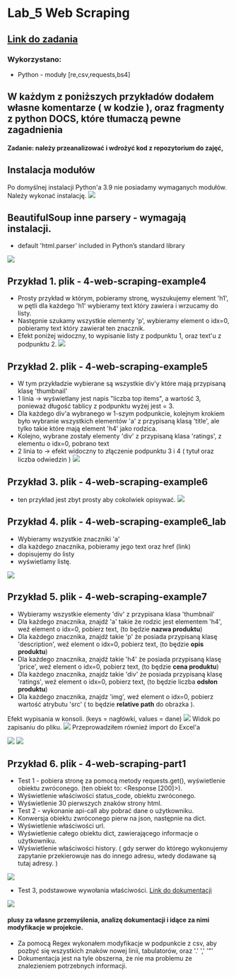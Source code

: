 # Lab_5 Web Scraping
## [Link do zadania](https://zacniewski.gitlab.io/teaching/2020-internet-apps/)
 
### Wykorzystano:
* Python - moduły [re,csv,requests,bs4]
 
## W każdym z poniższych przykładów dodałem własne komentarze ( w kodzie ), oraz fragmenty z python DOCS, które tłumaczą pewne zagadnienia
 
#### Zadanie: należy przeanalizować i wdrożyć kod z repozytorium do zajęć,
 
## Instalacja modułów
Po domyślnej instalacji Python'a 3.9 nie posiadamy wymaganych modułów. Należy wykonać instalację.
![](md_files/module_installation.png) 
 
## BeautifulSoup inne parsery - wymagają instalacji.
* default 'html.parser' included in Python’s standard library
 
![](md_files/parser_lib.png) 
 
## Przykład 1. plik - 4-web-scraping-example4
* Prosty przykład w którym, pobieramy stronę, wyszukujemy element 'h1', w pętli dla każdego 'h1' wybieramy text który zawiera i wrzucamy do listy. 
* Następnie szukamy wszystkie elementy 'p', wybieramy element o idx=0, pobieramy text który zawierał ten znacznik.
* Efekt poniżej widoczny, to wypisanie listy z podpunktu 1, oraz text'u z podpunktu 2. 
![](md_files/44.png) 
 
## Przykład 2. plik - 4-web-scraping-example5
* W tym przykładzie wybierane są wszystkie div'y które mają przypisaną klasę 'thumbnail'
* 1 linia ->  wyświetlany jest napis "liczba top items", a wartość 3, ponieważ długość tablicy z podpunktu wyżej jest = 3.
* Dla każdego div'a wybranego w 1-szym podpunkcie, kolejnym krokiem było wybranie wszystkich elementów 'a' z przypisaną klasą 'title', ale tylko takie które mają element 'h4' jako rodzica.
* Kolejno, wybrane zostały elementy 'div' z przypisaną klasa 'ratings', z elementu o idx=0, pobrano text
* 2 linia to -> efekt widoczny to złączenie podpunktu 3 i 4 ( tytuł oraz liczba odwiedzin )
![](md_files/45.png) 
 
## Przykład 3. plik - 4-web-scraping-example6
* ten przykład jest zbyt prosty aby cokolwiek opisywać.
![](md_files/46.png) 
 
## Przykład 4. plik - 4-web-scraping-example6_lab
* Wybieramy wszystkie znaczniki 'a'
* dla każdego znacznika, pobieramy jego text oraz href (link)
* dopisujemy do listy
* wyświetlamy listę.
 
![](md_files/46_lab.png) 
 
## Przykład 5. plik - 4-web-scraping-example7
* Wybieramy wszystkie elementy 'div' z przypisana klasa 'thumbnail'
* Dla każdego znacznika, znajdź 'a' takie że rodzic jest elementem 'h4', weź element o idx=0, pobierz text, (to będzie **nazwa produktu**)
* Dla każdego znacznika, znajdź takie 'p' że posiada przypisaną klasę 'description', weź element o idx=0, pobierz text, (to będzie **opis produktu**)
* Dla każdego znacznika, znajdź takie 'h4' że posiada przypisaną klasę 'price', weź element o idx=0, pobierz text, (to będzie **cena produktu**)
* Dla każdego znacznika, znajdz takie 'div' że posiada przypisaną klasę 'ratings', weź element o idx=0, pobierz text, (to będzie liczba **odsłon produktu**)
* Dla każdego znacznika, znajdz 'img', weź element o idx=0, pobierz wartość atrybutu 'src' ( to będzie **relative path** do obrazka ). 
 
Efekt wypisania w konsoli. (keys = nagłówki, values = dane)
![](md_files/47.png) 
Widok po zapisaniu do pliku.
![](md_files/csv.png) 
Przeprowadziłem równieź import do Excel'a

![](md_files/csv_import.png) 
![](md_files/csv_excel.png) 
 
 
## Przykład 6. plik - 4-web-scraping-part1
* Test 1 - pobiera stronę za pomocą metody requests.get(), wyświetlenie obiektu zwróconego. (ten obiekt to: <Response [200]>).
* Wyświetlenie właściwości status_code, obiektu zwróconego.
* Wyświetlenie 30 pierwszych znaków strony html.
* Test 2 - wykonanie api-call aby pobrać dane o użytkowniku.
* Konwersja obiektu zwróconego pierw na json, następnie na dict.
* Wyświetlenie właściwości url.
* Wyświetlenie całego obiektu dict, zawierającego informacje o użytkowniku.
* Wyświetlenie właściwości history. ( gdy serwer do którego wykonujemy zapytanie przekierowuje nas do innego adresu, wtedy  dodawane są tutaj adresy. )
 
![](md_files/example12.png) 
 
*  Test 3, podstawowe wywołania właściwości. [Link do dokumentacji](https://www.crummy.com/software/BeautifulSoup/bs4/doc/)
 
![](md_files/example3.png) 
 
 
#### plusy za własne przemyślenia, analizę dokumentacji i idące za nimi modyfikacje w projekcie.
* Za pomocą Regex wykonałem  modyfikacje w podpunkcie z csv, aby pozbyć się wszystkich znaków nowej linii, tabulatorów, oraz '.' ',' '"'
* Dokumentacja jest na tyle obszerna, że nie ma problemu ze znalezieniem potrzebnych informacji. 
 


